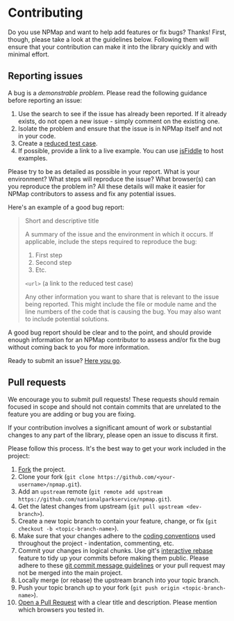 <h1 class="page-title">Contributing</h1>

Do you use NPMap and want to help add features or fix bugs? Thanks! First, though, please take a look at the guidelines below. Following them will ensure that your contribution can make it into the library quickly and with minimal effort.

## Reporting issues

A bug is a _demonstrable problem_. Please read the following guidance before reporting an issue:

1. Use the search to see if the issue has already been reported. If it already exists, do not open a new issue - simply comment on the existing one.
2. Isolate the problem and ensure that the issue is in NPMap itself and not in your code.
3. Create a [reduced test case](http://css-tricks.com/6263-reduced-test-cases/).
4. If possible, provide a link to a live example. You can use [jsFiddle](http://jsfiddle.net) to host examples.

Please try to be as detailed as possible in your report. What is your environment? What steps will reproduce the issue? What browser(s) can you reproduce the problem in? All these details will make it easier for NPMap contributors to assess and fix any potential issues.

Here's an example of a good bug report:

> Short and descriptive title
>
> A summary of the issue and the environment in which it occurs. If applicable, include the steps required to reproduce the bug:
>
> 1. First step
> 2. Second step
> 3. Etc.
>
> `<url>` (a link to the reduced test case)
>
> Any other information you want to share that is relevant to the issue being reported. This might include the file or module name and the line numbers of the code that is causing the bug. You may also want to include potential solutions.

A good bug report should be clear and to the point, and should provide enough information for an NPMap contributor to assess and/or fix the bug without coming back to you for more information.

Ready to submit an issue? [Here you go](https://github.com/nationalparkservice/npmap/issues/).

## Pull requests

We encourage you to submit pull requests! These requests should remain focused in scope and should not contain commits that are unrelated to the feature you are adding or bug you are fixing.

If your contribution involves a significant amount of work or substantial changes to any part of the library, please open an issue to discuss it first.

Please follow this process. It's the best way to get your work included in the project:

1. [Fork](http://help.github.com/fork-a-repo/) the project.
2. Clone your fork (`git clone https://github.com/<your-username>/npmap.git`).
3. Add an `upstream` remote (`git remote add upstream https://github.com/nationalparkservice/npmap.git`).
4. Get the latest changes from upstream (`git pull upstream <dev-branch>`).
5. Create a new topic branch to contain your feature, change, or fix (`git checkout -b <topic-branch-name>`).
6. Make sure that your changes adhere to the [coding conventions](http://www.nps.gov/npmap/library/api/coding-conventions.html) used throughout the project - indentation, commenting, etc.
7. Commit your changes in logical chunks. Use git's [interactive rebase](https://help.github.com/articles/interactive-rebase) feature to tidy up your commits before making them public. Please adhere to these [git commit message guidelines](http://tbaggery.com/2008/04/19/a-note-about-git-commit-messages.html) or your pull request may not be merged into the main project.
8. Locally merge (or rebase) the upstream branch into your topic branch.
9. Push your topic branch up to your fork (`git push origin <topic-branch-name>`).
10. [Open a Pull Request](http://help.github.com/send-pull-requests/) with a clear title and description. Please mention which browsers you tested in.